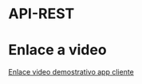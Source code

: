 # API-REST

# Enlace a video

[Enlace video demostrativo app cliente](https://udbedu-my.sharepoint.com/:v:/g/personal/ll191567_alumno_udb_edu_sv/EWphz400I1RHvboI2mhK1lYBYRkjEwhhu59G8ymjVhEEzA?e=MF4omY)
